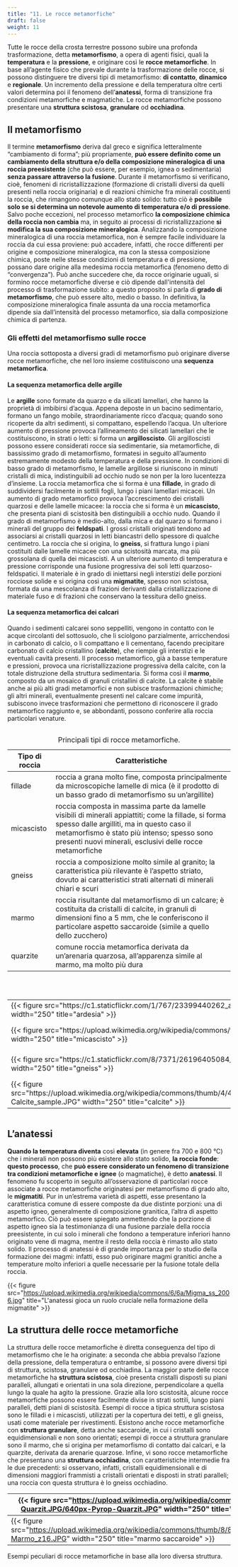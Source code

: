 ```yaml
---
title: "11. Le rocce metamorfiche"
draft: false
weight: 11
---
```


Tutte le rocce della crosta terrestre possono subire una profonda trasformazione, detta **metamorfismo**, a opera di agenti fisici, quali la **temperatura** e la **pressione**, e originare così le **rocce metamorfiche**.  In base all’agente fisico che prevale durante la trasformazione delle rocce, si possono distinguere tre diversi tipi di metamorfismo: **di contatto**, **dinamico** e **regionale**. Un incremento della pressione e della temperatura oltre certi valori determina poi il fenomeno dell’**anatessi**, forma di transizione fra condizioni metamorfiche e magmatiche. Le rocce metamorfiche possono presentare una **struttura scistosa**, **granulare** od **occhiadina**.

## Il metamorfismo

Il termine **metamorfismo** deriva dal greco e significa letteralmente “cambiamento di forma”; più propriamente, **può essere definito come un cambiamento della struttura e/o della composizione mineralogica di una roccia preesistente** (che può essere, per esempio, ignea o sedimentaria) **senza passare attraverso la fusione**. Durante il metamorfismo si verificano, cioè, fenomeni di ricristallizzazione (formazione di cristalli diversi da quelli presenti nella roccia originaria) e di reazioni chimiche fra minerali costituenti la roccia, che rimangono comunque allo stato solido: tutto ciò è **possibile solo se si determina un notevole aumento di temperatura e/o di pressione**.  Salvo poche eccezioni, nel processo metamorfico **la composizione chimica della roccia non cambia** ma, in seguito ai processi di ricristallizzazione **si modifica la sua composizione mineralogica**.  Analizzando la composizione mineralogica di una roccia metamorfica, non è sempre facile individuare la roccia da cui essa proviene: può accadere, infatti, che rocce differenti per origine e composizione mineralogica, ma con la stessa composizione chimica, poste nelle stesse condizioni di temperatura e di pressione, possano dare origine alla medesima roccia metamorfica (fenomeno detto di “convergenza”). Può anche succedere che, da rocce originarie uguali, si formino rocce metamorfiche diverse e ciò dipende dall'intensità del processo di trasformazione subìto: a questo proposito si parla di **grado di metamorfismo**, che può essere alto, medio o basso.  In definitiva, la composizione mineralogica finale assunta da una roccia metamorfica dipende sia dall’intensità del processo metamorfico, sia dalla composizione chimica di partenza.

### Gli effetti del metamorfismo sulle rocce

Una roccia sottoposta a diversi gradi di metamorfismo può originare diverse rocce metamorfiche, che nel loro insieme costituiscono una **sequenza metamorfica**.

#### La sequenza metamorfica delle argille

Le **argille** sono formate da quarzo e da silicati lamellari, che hanno la proprietà di imbibirsi d’acqua. Appena deposte in un bacino sedimentario, formano un fango mobile, straordinariamente ricco d’acqua; quando sono ricoperte da altri sedimenti, si compattano, espellendo l’acqua. Un ulteriore aumento di pressione provoca l’allineamento dei silicati lamellari che le costituiscono, in strati o letti: si forma un **argilloscisto**.  Gli argilloscisti possono essere considerati rocce sia sedimentarie, sia metamorfiche, di bassissimo grado di metamorfismo, formatesi in seguito all’aumento estremamente modesto della temperatura e della pressione.  In condizioni di basso grado di metamorfismo, le lamelle argillose si riuniscono in minuti cristalli di mica, indistinguibili ad occhio nudo se non per la loro lucentezza d’insieme. La roccia metamorfica che si forma è una **fillade**, in grado di suddividersi facilmente in sottili fogli, lungo i piani lamellari micacei.  Un aumento di grado metamorfico provoca l’accrescimento dei cristalli quarzosi e delle lamelle micacee: la roccia che si forma è un **micascisto**, che presenta piani di scistosità ben distinguibili a occhio nudo.  Quando il grado di metamorfismo è medio-alto, dalla mica e dal quarzo si formano i minerali del gruppo dei **feldspati**. I grossi cristalli originati tendono ad associarsi ai cristalli quarzosi in letti biancastri dello spessore di qualche centimetro. La roccia che si origina, lo **gneiss**, si frattura lungo i piani costituiti dalle lamelle micacee con una scistosità marcata, ma più grossolana di quella dei micascisti.  A un ulteriore aumento di temperatura e pressione corrisponde una fusione progressiva dei soli letti quarzoso-feldspatici. Il materiale è in grado di iniettarsi negli interstizi delle porzioni rocciose solide e si origina così una **migmatite**, spesso non scistosa, formata da una mescolanza di frazioni derivanti dalla cristallizzazione di materiale fuso e di frazioni che conservano la tessitura dello gneiss.

#### La sequenza metamorfica dei calcari

Quando i sedimenti calcarei sono seppelliti, vengono in contatto con le acque circolanti del sottosuolo, che li sciolgono parzialmente, arricchendosi in carbonato di calcio, o li compattano e li cementano, facendo precipitare carbonato di calcio cristallino (**calcite**), che riempie gli interstizi e le eventuali cavità presenti.  Il processo metamorfico, già a basse temperature e pressioni, provoca una ricristallizzazione progressiva della calcite, con la totale distruzione della struttura sedimentaria. Si forma così il **marmo**, composto da un mosaico di granuli cristallini di calcite.  La calcite è stabile anche ai più alti gradi metamorfici e non subisce trasformazioni chimiche; gli altri minerali, eventualmente presenti nel calcare come impurità, subiscono invece trasformazioni che permettono di riconoscere il grado metamorfico raggiunto e, se abbondanti, possono conferire alla roccia particolari venature.

<div style="overflow-x:auto;"  class="TableData">
<table>
<caption>Principali tipi di rocce metamorfiche.</caption>
<thead>
<tr>
<th>Tipo di roccia</th>
<th>Caratteristiche</th>
</tr>
</thead>
<tbody>
<tr>
<td>fillade</td>
<td>roccia a grana molto fine, composta principalmente da microscopiche lamelle di mica (è il prodotto di un basso grado di metamorfismo su un’argillite)</td>
</tr>
<tr>
<td>micascisto</td>
<td>roccia composta in massima parte da lamelle visibili di minerali appiattiti; come la fillade, si forma spesso dalle argilliti, ma in questo caso il metamorfismo è stato più intenso; spesso sono presenti nuovi minerali, esclusivi delle rocce metamorfiche</td>
</tr>
<tr>
<td>gneiss</td>
<td>roccia a composizione molto simile al granito; la caratteristica più rilevante è l’aspetto striato, dovuto ai caratteristici strati alternati di minerali chiari e scuri</td>
</tr>
<tr>
<td>marmo</td>
<td>roccia risultante dal metamorfismo di un calcare; è costituita da cristalli di calcite, in granuli di dimensioni fino a 5 mm, che le conferiscono il particolare aspetto saccaroide (simile a quello dello zucchero)</td>
</tr>
<tr>
<td>quarzite</td>
<td>comune roccia metamorfica derivata da un’arenaria quarzosa, all’apparenza simile al marmo, ma molto più dura</td>
</tr>
</tbody>
</table>
</div>

<div style="overflow-x:auto;">
<table>
<caption>Principali rocce metamorfiche.</caption>
<tbody>
<tr>
<td>{{< figure  src="https://c1.staticflickr.com/1/767/23399440262_a28113663f_b.jpg" width="250" title="ardesia" >}}</td>
<td>{{< figure  src="https://upload.wikimedia.org/wikipedia/commons/8/86/Chlorite_schist.jpg" width="250" title="fillade" >}}</td>
</tr>
<tr>
<td>{{< figure  src="https://upload.wikimedia.org/wikipedia/commons/f/f7/Rocks_-_Micaschist.JPG" width="250" title="micascisto" >}}</td>
<td>{{< figure  src="https://upload.wikimedia.org/wikipedia/commons/3/34/PlagioclaseFeldsparUSGOV.jpg" width="250" title="feldspato" >}}</td>
</tr>
<tr>
<td>{{< figure  src="https://c1.staticflickr.com/8/7371/26196405084_d643ed201b_b.jpg" width="250" title="gneiss" >}}</td>
<td>{{< figure  src="https://upload.wikimedia.org/wikipedia/commons/thumb/8/88/Migmatite_2005.jpg/647px-Migmatite_2005.jpg" width="250" title="migmatite" >}}</td>
</tr>
<tr>
<td>{{< figure  src="https://upload.wikimedia.org/wikipedia/commons/thumb/4/4f/Calcite_sample.JPG/800px-Calcite_sample.JPG" width="250" title="calcite" >}}</td>
<td>{{< figure  src="https://upload.wikimedia.org/wikipedia/commons/thumb/a/a6/Marmo_di_Cottanello.jpg/800px-Marmo_di_Cottanello.jpg" width="250" title="marmo" >}}</td>
</tr>
</tbody>
</table>
</div>

## L’anatessi

**Quando la temperatura diventa** così **elevata** (in genere fra 700 e 800 °C) che i minerali non possono più esistere allo stato solido, **la roccia fonde**: **questo processo**, che **può essere considerato un fenomeno di transizione tra condizioni metamorfiche e ignee** (o magmatiche), è detto **anatessi**.  Il fenomeno fu scoperto in seguito all’osservazione di particolari rocce associate a rocce metamorfiche originatesi per metamorfismo di grado alto, le **migmatiti**. Pur in un’estrema varietà di aspetti, esse presentano la caratteristica comune di essere composte da due distinte porzioni: una di aspetto igneo, generalmente di composizione granitica, l’altra di aspetto metamorfico. Ciò può essere spiegato ammettendo che la porzione di aspetto igneo sia la testimonianza di una fusione parziale della roccia preesistente, in cui solo i minerali che fondono a temperature inferiori hanno originato vene di magma, mentre il resto della roccia è rimasto allo stato solido.  Il processo di anatessi è di grande importanza per lo studio della formazione dei magmi: infatti, esso può originare magmi granitici anche a temperature molto inferiori a quelle necessarie per la fusione totale della roccia.

{{< figure src="https://upload.wikimedia.org/wikipedia/commons/6/6a/Migma_ss_2006.jpg" title="L'anatessi gioca un ruolo cruciale nella formazione della migmatite" >}}

## La struttura delle rocce metamorfiche

La struttura delle rocce metamorfiche è diretta conseguenza del tipo di metamorfismo che le ha originate: a seconda che abbia prevalso l’azione della pressione, della temperatura o entrambe, si possono avere diversi tipi di struttura, scistosa, granulare od occhiadina.  La maggior parte delle rocce metamorfiche ha **struttura scistosa**, cioè presenta cristalli disposti su piani paralleli, allungati e orientati in una sola direzione, perpendicolare a quella lungo la quale ha agito la pressione. Grazie alla loro scistosità, alcune rocce metamorfiche possono essere facilmente divise in strati sottili, lungo piani paralleli, detti piani di scistosità. Esempi di rocce a tipica struttura scistosa sono le filladi e i micascisti, utilizzati per la copertura dei tetti, e gli gneiss, usati come materiale per rivestimenti.  Esistono anche rocce metamorfiche con **struttura granulare**, detta anche saccaroide, in cui i cristalli sono equidimensionali e non sono orientati; esempi di rocce a struttura granulare sono il marmo, che si origina per metamorfismo di contatto dai calcari, e la quarzite, derivata da arenarie quarzose.  Infine, vi sono rocce metamorfiche che presentano una **struttura occhiadina**, con caratteristiche intermedie fra le due precedenti: si osservano, infatti, cristalli equidimensionali e di dimensioni maggiori frammisti a cristalli orientati e disposti in strati paralleli; una roccia con questa struttura è lo gneiss occhiadino.

|{{< figure  src="https://upload.wikimedia.org/wikipedia/commons/thumb/4/4d/Pyrop-Quarzit.JPG/640px-Pyrop-Quarzit.JPG" width="250" title="quarzite massiccia" >}} |{{< figure  src="https://upload.wikimedia.org/wikipedia/commons/8/86/CS_gneiss.jpg" width="250" title="gneiss occhiadino" >}}
---|---
|{{< figure  src="https://upload.wikimedia.org/wikipedia/commons/thumb/8/80/Marmo_z16.JPG/640px-Marmo_z16.JPG" width="250" title="marmo saccaroide" >}} |{{< figure  src="https://upload.wikimedia.org/wikipedia/commons/thumb/b/b7/Fillade%2C_da_elba%2C_cavo.JPG/676px-Fillade%2C_da_elba%2C_cavo.JPG" width="250" title="fillade scistosa" >}}

Esempi peculiari di rocce metamorfiche in base alla loro diversa struttura.
